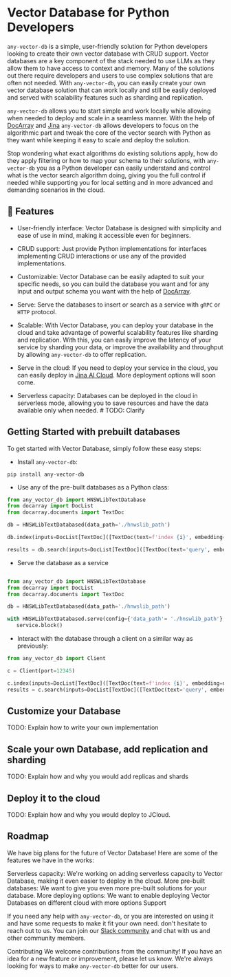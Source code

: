# Vector Database for Python Developers
`any-vector-db` is a simple, user-friendly solution for Python developers looking to create their own vector database with CRUD support. Vector databases are a key component of the stack needed to use LLMs as they allow them to have access to context and memory. Many of the solutions out there require developers and users to use complex solutions that are often not needed. With `any-vector-db`, you can easily create your own vector database solution that can work locally and still be easily deployed and served with scalability features such as sharding and replication. 

`any-vector-db` allows you to start simple and work locally while allowing when needed to deploy and scale in a seamless manner. With the help of [DocArray](https://github.com/docarray/docarray) and [Jina](https://github.com/jina-ai/jina) `any-vector-db` allows developers to focus on the algorithmic part and tweak the core of the vector search with Python as they want while keeping it easy to scale and deploy the solution.

Stop wondering what exact algorithms do existing solutions apply, how do they apply filtering or how to map your schema to their solutions, with `any-vector-db` you as a Python developer can easily understand and control what is the vector search algorithm doing, giving you the full control if needed while supporting you for local setting and in more advanced and demanding scenarios in the cloud.

## :muscle: Features

- User-friendly interface: Vector Database is designed with simplicity and ease of use in mind, making it accessible even for beginners.

- CRUD support: Just provide Python implementations for interfaces implementing CRUD interactions or use any of the provided implementations.  

- Customizable: Vector Database can be easily adapted to suit your specific needs, so you can build the database you want and for any input and output schema you want with the help of [DocArray](https://github.com/docarray/docarray).

- Serve: Serve the databases to insert or search as a service with `gRPC` or `HTTP` protocol.

- Scalable: With Vector Database, you can deploy your database in the cloud and take advantage of powerful scalability features like sharding and replication. With this, you can easily improve the latency of your service by sharding your data, or improve the availability and throughput by allowing `any-vector-db` to offer replication.

- Serve in the cloud: If you need to deploy your service in the cloud, you can easily deploy in [Jina AI Cloud](). More deployment options will soon come. 

- Serverless capacity: Databases can be deployed in the cloud in serverless mode, allowing you to save resources and have the data available only when needed. # TODO: Clarify

## Getting Started with prebuilt databases

To get started with Vector Database, simply follow these easy steps:

- Install `any-vector-db`: 

```pip install any-vector-db```

- Use any of the pre-built databases as a Python class: 

```python
from any_vector_db import HNSWLibTextDatabase
from docarray import DocList
from docarray.documents import TextDoc

db = HNSWLibTextDatabased(data_path='./hnwslib_path')

db.index(inputs=DocList[TextDoc]([TextDoc(text=f'index {i}', embedding=np.random.rand(128)) for i in range(1000)]))

results = db.search(inputs=DocList[TextDoc]([TextDoc(text='query', embedding=np.random.rand(128)]), parameters={'limit': 10})
```

- Serve the database as a service

```python

from any_vector_db import HNSWLibTextDatabase
from docarray import DocList
from docarray.documents import TextDoc

db = HNSWLibTextDatabased(data_path='./hnwslib_path')

with HNSWLibTextDatabased.serve(config={'data_path'= './hnswlib_path'}, port=12345, replicas=1, shards=1) as service:
   service.block()
```

- Interact with the database through a client on a similar way as previously:

```python
from any_vector_db import Client

c = Client(port=12345)

c.index(inputs=DocList[TextDoc]([TextDoc(text=f'index {i}', embedding=np.random.rand(128)) for i in range(1000)]))
results = c.search(inputs=DocList[TextDoc]([TextDoc(text='query', embedding=np.random.rand(128)]), parameters={'limit': 10})
```


## Customize your Database

TODO: Explain how to write your own implementation

## Scale your own Database, add replication and sharding

TODO: Explain how and why you would add replicas and shards

## Deploy it to the cloud

TODO: Explain how and why you would deploy to JCloud.


## Roadmap
We have big plans for the future of Vector Database! Here are some of the features we have in the works:

Serverless capacity: We're working on adding serverless capacity to Vector Database, making it even easier to deploy in the cloud.
More pre-built databases: We want to give you even more pre-built solutions for your database.
More deploying options: We want to enable deploying Vector Databases on different cloud with more options
Support

If you need any help with `any-vector-db`, or you are interested on using it and have some requests to make it fit your own need. don't hesitate to reach out to us. You can join our [Slack community](https://jina.ai/slack) and chat with us and other community members.

Contributing
We welcome contributions from the community! If you have an idea for a new feature or improvement, please let us know. We're always looking for ways to make `any-vector-db` better for our users.

